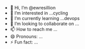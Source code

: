 - 👋 Hi, I’m @ewresillion
- 👀 I’m interested in ...cycling
- 🌱 I’m currently learning ...devops
- 💞️ I’m looking to collaborate on ...
- 📫 How to reach me ...
- 😄 Pronouns: ...
- ⚡ Fun fact: ...

<!---
ewresillion/ewresillion is a ✨ special ✨ repository because its `README.md` (this file) appears on your GitHub profile.
You can click the Preview link to take a look at your changes.
--->
